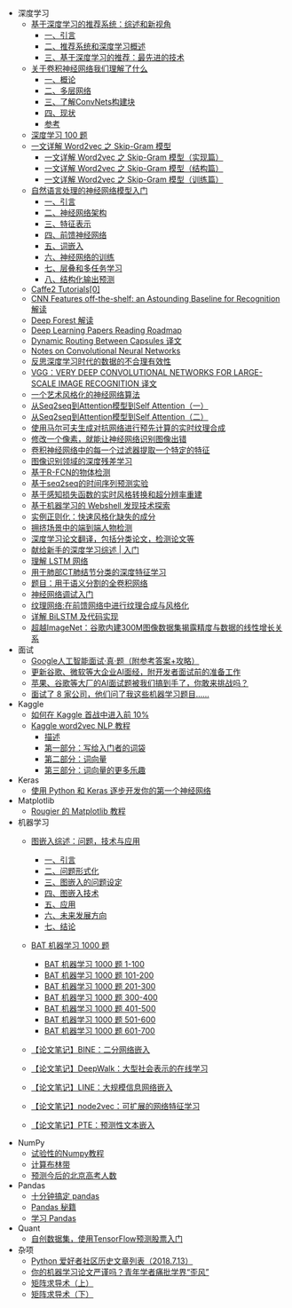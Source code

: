 +   深度学习
	+   [基于深度学习的推荐系统：综述和新视角](doc/dl/rs-survey-arxiv-1707-07435-zh/README.md)
		+   [一、引言](doc/dl/rs-survey-arxiv-1707-07435-zh/1.md)
		+   [二、推荐系统和深度学习概述](doc/dl/rs-survey-arxiv-1707-07435-zh/2.md)
		+   [三、基于深度学习的推荐：最先进的技术](doc/dl/rs-survey-arxiv-1707-07435-zh/3.md)
	+   [关于卷积神经网络我们理解了什么](doc/dl/what-do-we-understand-about-convnet/README.md)
		+   [一、概论](doc/dl/what-do-we-understand-about-convnet/1.md)
		+   [二、多层网络](doc/dl/what-do-we-understand-about-convnet/2.md)
		+   [三、了解ConvNets构建块](doc/dl/what-do-we-understand-about-convnet/3.md)
		+   [四、现状](doc/dl/what-do-we-understand-about-convnet/4.md)
		+   [参考](doc/dl/what-do-we-understand-about-convnet/ref.md)
	+   [深度学习 100 题](doc/dl/深度学习_100_题/README.md)
    +   [一文详解 Word2vec 之 Skip-Gram 模型](doc/dl/一文详解_Word2vec_之_Skip-Gram_模型/README.md)
		+   [一文详解 Word2vec 之 Skip-Gram 模型（实现篇）](doc/dl/一文详解_Word2vec_之_Skip-Gram_模型/实现篇.md)
		+   [一文详解 Word2vec 之 Skip-Gram 模型（结构篇）](doc/dl/一文详解_Word2vec_之_Skip-Gram_模型/结构篇.md)
		+   [一文详解 Word2vec 之 Skip-Gram 模型（训练篇）](doc/dl/一文详解_Word2vec_之_Skip-Gram_模型/训练篇.md)
    +   [自然语言处理的神经网络模型入门](doc/dl/自然语言处理的神经网络模型入门/README.md)
		+   [一、引言](doc/dl/自然语言处理的神经网络模型入门/1.md)
		+   [二、神经网络架构](doc/dl/自然语言处理的神经网络模型入门/2.md)
		+   [三、特征表示](doc/dl/自然语言处理的神经网络模型入门/3.md)
		+   [四、前馈神经网络](doc/dl/自然语言处理的神经网络模型入门/4.md)
		+   [五、词嵌入](doc/dl/自然语言处理的神经网络模型入门/5.md)
		+   [六、神经网络的训练](doc/dl/自然语言处理的神经网络模型入门/6.md)
		+   [七、层叠和多任务学习](doc/dl/自然语言处理的神经网络模型入门/7.md)
		+   [八、结构化输出预测](doc/dl/自然语言处理的神经网络模型入门/8.md)
    +   [Caffe2 Tutorials[0]](doc/dl/caffe2-tut.md)
    +   [CNN Features off-the-shelf: an Astounding Baseline for Recognition 解读](doc/dl/CNN_Features_off-the-shelf_an_Astounding_Baseline_for_Recognition_解读.md)
    +   [Deep Forest 解读](doc/dl/Deep_Forest_解读.md)
    +   [Deep Learning Papers Reading Roadmap](doc/dl/Deep_Learning_Papers_Reading_Roadmap.md)
    +   [Dynamic Routing Between Capsules 译文](doc/dl/Dynamic_Routing_Between_Capsules_译文.md)
    +   [Notes on Convolutional Neural Networks](doc/dl/Notes_on_Convolutional_Neural_Networks.md)
    +   [反思深度学习时代的数据的不合理有效性](doc/dl/Revisiting_Unreasonable_Effectiveness_of_Data_in_Deep_Learning_Era.md)
    +   [VGG：VERY DEEP CONVOLUTIONAL NETWORKS FOR LARGE-SCALE IMAGE RECOGNITION 译文](doc/dl/VGG_VERY_DEEP_CONVOLUTIONAL_NETWORKS_FOR_LARGE-SCALE_IMAGE_RECOGNITION_译文.md)
    +   [一个艺术风格化的神经网络算法](doc/dl/一个艺术风格化的神经网络算法.md)
    +   [从Seq2seq到Attention模型到Self Attention（一）](doc/dl/从_Seq2seq_到_Attention_模型到_Self_Attention（一）.md)
    +   [从Seq2seq到Attention模型到Self Attention（二）](doc/dl/从_Seq2seq_到_Attention_模型到_Self_Attention（二）.md)
    +   [使用马尔可夫生成对抗网络进行预先计算的实时纹理合成](doc/dl/使用马尔可夫生成对抗网络进行预先计算的实时纹理合成.md)
    +   [修改一个像素，就能让神经网络识别图像出错](doc/dl/修改一个像素，就能让神经网络识别图像出错.md)
    +   [卷积神经网络中的每一个过滤器提取一个特定的特征](doc/dl/卷积神经网络中的每一个过滤器提取一个特定的特征.md)
    +   [图像识别领域的深度残差学习](doc/dl/图像识别领域的深度残差学习.md)
    +   [基于R-FCN的物体检测](doc/dl/基于R-FCN的物体检测.md)
    +   [基于seq2seq的时间序列预测实验](doc/dl/基于seq2seq的时间序列预测实验.md)
    +   [基于感知损失函数的实时风格转换和超分辨率重建](doc/dl/基于感知损失函数的实时风格转换和超分辨率重建.md)
    +   [基于机器学习的 Webshell 发现技术探索](doc/dl/基于机器学习的_Webshell_发现技术探索.md)
    +   [实例正则化：快速风格化缺失的成分](doc/dl/实例正则化：快速风格化缺失的成分.md)
    +   [拥挤场景中的端到端人物检测](doc/dl/拥挤场景中的端到端人物检测.md)
    +   [深度学习论文翻译，包括分类论文，检测论文等](doc/dl/深度学习论文翻译，包括分类论文，检测论文等.md)
    +   [献给新手的深度学习综述 | 入门](doc/dl/献给新手的深度学习综述.md)
    +   [理解 LSTM 网络](doc/dl/理解_LSTM_网络.md)
    +   [用于肺部CT肺结节分类的深度特征学习](doc/dl/用于肺部CT肺结节分类的深度特征学习.md)
    +   [题目：用于语义分割的全卷积网络](doc/dl/用于语义分割的全卷积网络.md)
    +   [神经网络调试入门](doc/dl/神经网络调试入门.md)
    +   [纹理网络:在前馈网络中进行纹理合成与风格化](doc/dl/纹理网络：在前馈网络中进行纹理合成与风格化.md)
    +   [详解 BiLSTM 及代码实现](doc/dl/详解_BiLSTM_及代码实现.md)
    +   [超越ImageNet：谷歌内建300M图像数据集揭露精度与数据的线性增长关系](doc/dl/超越ImageNet：谷歌内建300M图像数据集揭露精度与数据的线性增长关系.md)
+   面试
    +   [Google人工智能面试·真·题（附参考答案+攻略）](doc/interview/zhihu-p-35978758.md)
    +   [更新谷歌、微软等大企业AI面经，附开发者面试前的准备工作](doc/interview/zhihu-p-35999853.md)
    +   [苹果、谷歌等大厂的AI面试题被我们搞到手了，你敢来挑战吗？](doc/interview/zhihu-p-36025191.md)
    +   [面试了 8 家公司，他们问了我这些机器学习题目……](doc/interview/zhihu-p-36113785.md)
+   Kaggle
    +   [如何在 Kaggle 首战中进入前 10%](doc/kaggle/如何在_Kaggle_首战中进入前_10%.md)
    +   [Kaggle word2vec NLP 教程](doc/kaggle/Bag_of_Words_Meets_Bags_of_Popcorn/README.md)
		+   [描述](doc/kaggle/Bag_of_Words_Meets_Bags_of_Popcorn/0.md)
		+   [第一部分：写给入门者的词袋](doc/kaggle/Bag_of_Words_Meets_Bags_of_Popcorn/1.md)
		+   [第二部分：词向量](doc/kaggle/Bag_of_Words_Meets_Bags_of_Popcorn/2.md)
		+   [第三部分：词向量的更多乐趣](doc/kaggle/Bag_of_Words_Meets_Bags_of_Popcorn/3.md)
+   Keras
    +   [使用 Python 和 Keras 逐步开发你的第一个神经网络](doc/keras/使用_Python_和_Keras_逐步开发你的第一个神经网络.md)
+   Matplotlib
    +   [Rougier 的 Matplotlib 教程](doc/matplotlib/rougier-matplotlib-tut.md)
+   机器学习
	+   [图嵌入综述：问题，技术与应用](doc/ml/ge-survey-arxiv-1709-07604-zh/README.md)
		+   [一、引言](doc/ml/ge-survey-arxiv-1709-07604-zh/1.md)
		+   [二、问题形式化](doc/ml/ge-survey-arxiv-1709-07604-zh/2.md)
		+   [三、图嵌入的问题设定](doc/ml/ge-survey-arxiv-1709-07604-zh/3.md)
		+   [四、图嵌入技术](doc/ml/ge-survey-arxiv-1709-07604-zh/4.md)
		+   [五、应用](doc/ml/ge-survey-arxiv-1709-07604-zh/5.md)
		+   [六、未来发展方向](doc/ml/ge-survey-arxiv-1709-07604-zh/6.md)
		+   [七、结论](doc/ml/ge-survey-arxiv-1709-07604-zh/7.md)
    +   [BAT 机器学习 1000 题](doc/ml/BAT_机器学习_1000_题/README.md)
		+   [BAT 机器学习 1000 题 1-100](doc/ml/BAT_机器学习_1000_题/1-100.md)
		+   [BAT 机器学习 1000 题 101-200](doc/ml/BAT_机器学习_1000_题/101-200.md)
		+   [BAT 机器学习 1000 题 201-300](doc/ml/BAT_机器学习_1000_题/201-300.md)
		+   [BAT 机器学习 1000 题 300-400](doc/ml/BAT_机器学习_1000_题/301-400.md)
		+   [BAT 机器学习 1000 题 401-500](doc/ml/BAT_机器学习_1000_题/401-500.md)
		+   [BAT 机器学习 1000 题 501-600](doc/ml/BAT_机器学习_1000_题/501-600.md)
		+   [BAT 机器学习 1000 题 601-700](doc/ml/BAT_机器学习_1000_题/601-700.md)

    +   [【论文笔记】BINE：二分网络嵌入](doc/ml/graph-emb/BINE-笔记.md)
    +   [【论文笔记】DeepWalk：大型社会表示的在线学习](doc/ml/graph-emb/DeepWalk-笔记.md)
    +   [【论文笔记】LINE：大规模信息网络嵌入](doc/ml/graph-emb/LINE-笔记.md)
    +   [【论文笔记】node2vec：可扩展的网络特征学习](doc/ml/graph-emb/node2vec-笔记.md)
    +   [【论文笔记】PTE：预测性文本嵌入](doc/ml/graph-emb/pte-论文笔记.md)
+   NumPy
    +   [试验性的Numpy教程](doc/numpy/tentative-numpy-tut.md)
    +   [计算布林带](doc/numpy/计算布林带.md)
    +   [预测今后的北京高考人数](doc/numpy/预测今后的北京高考人数.md)
+   Pandas
    +   [十分钟搞定 pandas](doc/pandas/10-minutes-to-pandas.md)
    +   [Pandas 秘籍](doc/pandas/pandas-cookbook.md)
    +   [学习 Pandas](doc/pandas/learn-pandas/README.md)
+   Quant
    +   [自创数据集，使用TensorFlow预测股票入门](doc/quant/自创数据集，使用TensorFlow预测股票入门.md)
+   杂项
    +   [Python 爱好者社区历史文章列表（2018.7.13）](doc/misc/Python_爱好者社区历史文章列表（2018.7.13）.md)
    +   [你的机器学习论文严谨吗？青年学者痛批学界“歪风”](doc/misc/你的机器学习论文严谨吗？青年学者痛批学界“歪风”.md)
    +   [矩阵求导术（上）](doc/misc/矩阵求导术（上）.md)
    +   [矩阵求导术（下）](doc/misc/矩阵求导术（下）.md)
